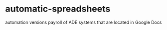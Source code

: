 # automatic-spreadsheets
automation versions payroll of ADE systems that are located in Google Docs

